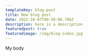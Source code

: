 ```yaml
---
templateKey: blog-post
title: New blog post
date: 2022-10-07T00:50:08.796Z
description: here is a description
featuredpost: true
featuredimage: /img/blog-index.jpg
---
```

M﻿y body
